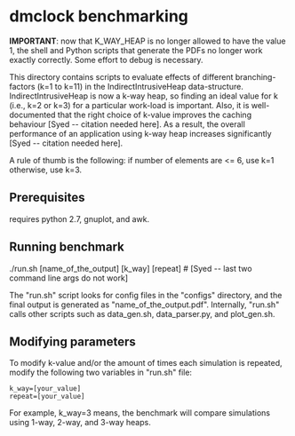 # dmclock benchmarking

**IMPORTANT**: now that K_WAY_HEAP is no longer allowed to have the
value 1, the shell and Python scripts that generate the PDFs no longer
work exactly correctly. Some effort to debug is necessary.

This directory contains scripts to evaluate effects of different
branching-factors (k=1 to k=11) in the IndirectIntrusiveHeap
data-structure. IndirectIntrusiveHeap is now a k-way heap, so finding
an ideal value for k (i.e., k=2 or k=3) for a particular work-load is
important. Also, it is well-documented that the right choice of
k-value improves the caching behaviour [Syed -- citation needed
here]. As a result, the overall performance of an application using
k-way heap increases significantly [Syed -- citation needed here].

A rule of thumb is the following:
	if number of elements are <= 6, use k=1
	otherwise, use k=3.

## Prerequisites

requires python 2.7, gnuplot, and awk.
  
## Running benchmark

./run.sh [name_of_the_output] [k_way] [repeat] # [Syed -- last two command line args do not work]

The "run.sh" script looks for config files in the "configs" directory,
and the final output is generated as
"name_of_the_output.pdf". Internally, "run.sh" calls other scripts
such as data_gen.sh, data_parser.py, and plot_gen.sh.

## Modifying parameters

To modify k-value and/or the amount of times each simulation is
repeated, modify the following two variables in "run.sh" file:

    k_way=[your_value]
    repeat=[your_value]

For example, k_way=3 means, the benchmark will compare simulations
using 1-way, 2-way, and 3-way heaps.
